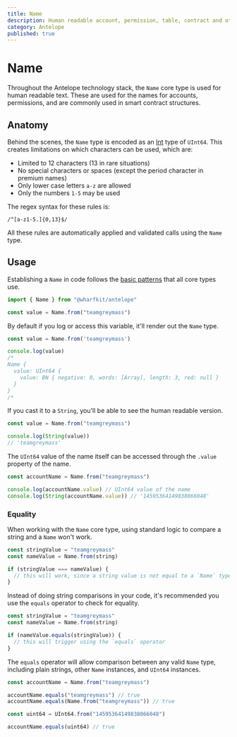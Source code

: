 ```yaml
---
title: Name
description: Human readable account, permission, table, contract and other types of short strings used in Antelope blockchains.
category: Antelope
published: true
---
```


# Name

Throughout the Antelope technology stack, the `Name` core type is used for human readable text. These are used for the names for accounts, permissions, and are commonly used in smart contract structures.

## Anatomy

Behind the scenes, the `Name` type is encoded as an [Int](#) type of `UInt64`. This creates limitations on which characters can be used, which are:

- Limited to 12 characters (13 in rare situations)
- No special characters or spaces (except the period character in premium names)
- Only lower case letters `a-z` are allowed
- Only the numbers `1-5` may be used

The regex syntax for these rules is:

```regex
/^[a-z1-5.]{0,13}$/
```

All these rules are automatically applied and validated calls using the `Name` type.

## Usage

Establishing a `Name` in code follows the [basic patterns](#) that all core types use.

```ts
import { Name } from "@wharfkit/antelope"

const value = Name.from("teamgreymass")
```

By default if you log or access this variable, it'll render out the `Name` type.

```ts
const value = Name.from('teamgreymass')

console.log(value)
/*
Name {
  value: UInt64 {
    value: BN { negative: 0, words: [Array], length: 3, red: null }
  }
}
/*
```

If you cast it to a `String`, you'll be able to see the human readable version.

```ts
const value = Name.from("teamgreymass")

console.log(String(value))
// 'teamgreymass'
```

The `UInt64` value of the name itself can be accessed through the `.value` property of the name.

```ts
const accountName = Name.from("teamgreymass")

console.log(accountName.value) // UInt64 value of the name
console.log(String(accountName.value)) // '14595364149838066048'
```

### Equality

When working with the `Name` core type, using standard logic to compare a string and a `Name` won't work.

```ts
const stringValue = "teamgreymass"
const nameValue = Name.from(string)

if (stringValue === nameValue) {
  // this will work, since a string value is not equal to a `Name` type
}
```

Instead of doing string comparisons in your code, it's recommended you use the `equals` operator to check for equality.

```ts
const stringValue = "teamgreymass"
const nameValue = Name.from(string)

if (nameValue.equals(stringValue)) {
  // this will trigger using the `equals` operator
}
```

The `equals` operator will allow comparison between any valid `Name` type, including plain strings, other `Name` instances, and `UInt64` instances.

```ts
const accountName = Name.from("teamgreymass")

accountName.equals("teamgreymass") // true
accountName.equals(Name.from("teamgreymass")) // true

const uint64 = UInt64.from("14595364149838066048")

accountName.equals(uint64) // true
```
